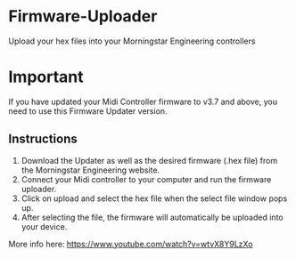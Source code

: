 # Firmware-Uploader
Upload your hex files into your Morningstar Engineering controllers

# Important
If you have updated your Midi Controller firmware to v3.7 and above, you need to use this Firmware Updater version.

## Instructions
1. Download the Updater as well as the desired firmware (.hex file) from the Morningstar Engineering website.
2. Connect your Midi controller to your computer and run the firmware uploader.
3. Click on upload and select the hex file when the select file window pops up.
4. After selecting the file, the firmware will automatically be uploaded into your device.

More info here: https://www.youtube.com/watch?v=wtvX8Y9LzXo
